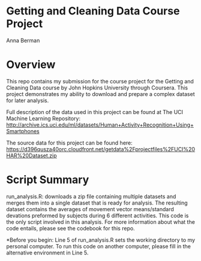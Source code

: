 # Getting and Cleaning Data Course Project
Anna Berman

# Overview
This repo contains my submission for the course project for the Getting and Cleaning Data course by John Hopkins University through Coursera. This project demonstrates my ability to download and prepare a complex dataset for later analysis. 

Full description of the data used in this project can be found at The UCI Machine Learning Repository: http://archive.ics.uci.edu/ml/datasets/Human+Activity+Recognition+Using+Smartphones

The source data for this project can be found here: https://d396qusza40orc.cloudfront.net/getdata%2Fprojectfiles%2FUCI%20HAR%20Dataset.zip

# Script Summary
run_analysis.R: downloads a zip file containing multiple datasets and merges them into a single dataset that is ready for analysis. The resulting dataset contains the averages of movement vector means/standard devations preformed by subjects during 6 different activities. This code is the only script involved in this analysis. For more information about what the code entails, please see the codebook for this repo.

*Before you begin: Line 5 of run_analysis.R sets the working directory to my personal computer. To run this code on another computer, please fill in the alternative environment in Line 5.
